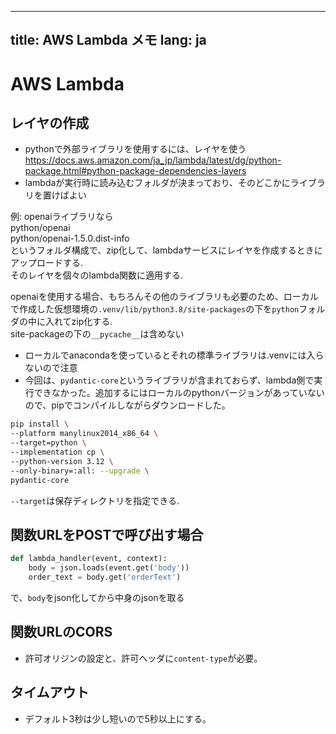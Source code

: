 
---
title: AWS Lambda メモ
lang: ja
---

# AWS Lambda

## レイヤの作成

- pythonで外部ライブラリを使用するには、レイヤを使う
https://docs.aws.amazon.com/ja_jp/lambda/latest/dg/python-package.html#python-package-dependencies-layers
- lambdaが実行時に読み込むフォルダが決まっており、そのどこかにライブラリを置けばよい

例: openaiライブラリなら  
python/openai  
python/openai-1.5.0.dist-info  
というフォルダ構成で、zip化して、lambdaサービスにレイヤを作成するときにアップロードする.    
そのレイヤを個々のlambda関数に適用する.    

openaiを使用する場合、もちろんその他のライブラリも必要のため、ローカルで作成した仮想環境の`.venv/lib/python3.8/site-packages`の下を`python`フォルダの中に入れてzip化する.  
site-packageの下の`__pycache__`は含めない

- ローカルでanacondaを使っているとそれの標準ライブラリは.venvには入らないので注意
- 今回は、`pydantic-core`というライブラリが含まれておらず、lambda側で実行できなかった。追加するにはローカルのpythonバージョンがあっていないので、pipでコンパイルしながらダウンロードした。

```bash
pip install \
--platform manylinux2014_x86_64 \
--target=python \
--implementation cp \
--python-version 3.12 \
--only-binary=:all: --upgrade \
pydantic-core
```
`--target`は保存ディレクトリを指定できる.  

## 関数URLをPOSTで呼び出す場合

```python
def lambda_handler(event, context):
    body = json.loads(event.get('body'))
    order_text = body.get('orderText')
```
で、`body`をjson化してから中身のjsonを取る

## 関数URLのCORS

- 許可オリジンの設定と、許可ヘッダに`content-type`が必要。

## タイムアウト

- デフォルト3秒は少し短いので5秒以上にする。
